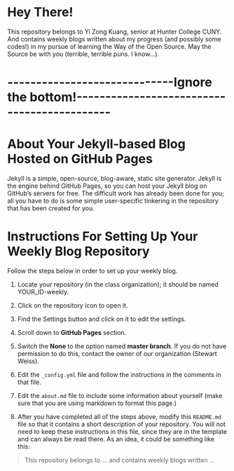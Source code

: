 # Hey There!

This repository belongs to Yi Zong Kuang, senior at Hunter College CUNY. And contains weekly blogs written about my progress (and possibly some codes!) in my pursue of learning the Way of the Open Source. May the Source be with you (terrible, terrible puns. I know...).

# -----------------------------Ignore the bottom!--------------------------------------------

# About Your Jekyll-based Blog Hosted on GitHub Pages


Jekyll is a simple, open-source, blog-aware, static site generator.
Jekyll is the engine behind GitHub Pages, so you can host your 
Jekyll blog on GitHub’s servers for free. The difficult work has
already been done for you; all you have to do is some simple
user-specific tinkering in the repository that has been created for
you.

# Instructions For Setting Up Your Weekly Blog Repository

Follow the steps below in order to set up your weekly blog.

1. Locate your repository (in the class organization); it should be named YOUR_ID-weekly.

2. Click on the repository icon to open it.

3. Find the Settings button and click on it to edit the settings.

4. Scroll down to **GitHub Pages** section.

5. Switch the **None** to the option named **master branch**. 
   If you do not have permission to do this, contact the owner of our
   organization (Stewart Weiss).
    
6. Edit the `_config.yml` file and follow the instructions in the comments in that file.

7. Edit the `about.md` file to include some information about yourself 
(make sure that you are using markdown to format this page.)

8. After you have completed all of the steps above, modify this `README.md` file
so that it contains a short description of your repository. 
You will not need to keep these instructions in this file, since they 
are in the template and can always be read there. As an idea, it could be something
like this:

> This repository belongs to ... and contains weekly blogs written ...

